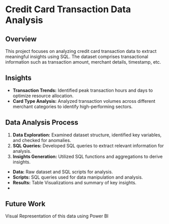# Credit Card Transaction Data Analysis

## Overview
This project focuses on analyzing credit card transaction data to extract meaningful insights using SQL. The dataset comprises transactional information such as transaction amount, merchant details, timestamp, etc.

## Insights
- **Transaction Trends:** Identified peak transaction hours and days to optimize resource allocation.
- **Card Type Analysis:** Analyzed transaction volumes across different merchant categories to identify high-performing sectors.

## Data Analysis Process
1. **Data Exploration:** Examined dataset structure, identified key variables, and checked for anomalies.
2. **SQL Queries:** Developed SQL queries to extract relevant information for analysis.
3. **Insights Generation:** Utilized SQL functions and aggregations to derive insights.
   
- **Data:** Raw dataset and SQL scripts for analysis.
- **Scripts:** SQL queries used for data manipulation and analysis.
- **Results:** Table Visualizations and summary of key insights.
- 

## Future Work
 Visual Representation of this data using Power BI
